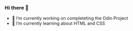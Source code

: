### Hi there 👋

- 🔭 I’m currently working on completeting the Odin Project
- 🌱 I’m currently learning about HTML and CSS
